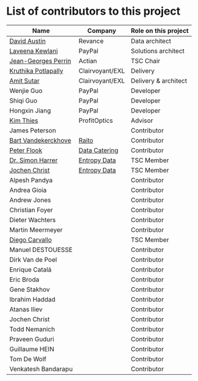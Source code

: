# List of contributors to this project

| Name                                                                       | Company                                 | Role on this project |
|----------------------------------------------------------------------------|-----------------------------------------|----------------------|
| [David Austin](https://www.linkedin.com/in/daustin5/)                      | Revance                                 | Data architect       |
| [Laveena Kewlani](https://www.linkedin.com/in/laveena-kewlani-a831485a/)   | PayPal                                  | Solutions architect  |
| [Jean-Georges Perrin](https://www.linkedin.com/in/jgperrin/)               | Actian                                  | TSC Chair            |
| [Kruthika Potlapally](https://www.linkedin.com/in/kruthikap/)              | Clairvoyant/EXL                         | Delivery             |
| [Amit Sutar](https://www.linkedin.com/in/amitbsutar/)                      | Clairvoyant/EXL                         | Delivery & architect |
| Wenjie Guo                                                                 | PayPal                                  | Developer            |
| Shiqi Guo                                                                  | PayPal                                  | Developer            |
| Hongxin Jiang                                                              | PayPal                                  | Developer            |
| [Kim Thies](https://www.linkedin.com/in/vtkthies/)                         | ProfitOptics                            | Advisor              |
| James Peterson                                                             |                                         | Contributor          |
| [Bart Vandekerckhove](https://www.linkedin.com/in/bartvandekerckhove/)     | [Raito](https://www.raito.io/)          | Contributor          |
| [Peter Flook](https://www.linkedin.com/in/peter-flook-bbb20ab2/)           | [Data Catering](https://data.catering/) | Contributor          |
| [Dr. Simon Harrer](https://www.linkedin.com/in/simonharrer/)                                                           |[Entropy Data](https://www.entropy-data.com)| TSC Member          |
| [Jochen Christ]([https://www.linkedin.com/in/simonharrer/](https://www.linkedin.com/in/jochenchrist/))                                                           |[Entropy Data](https://www.entropy-data.com)| TSC Member          |
| Alpesh Pandya                                                              || Contributor          |
| Andrea Gioia                                                               || Contributor          |
| Andrew Jones                                                               || Contributor          |
| Christian Foyer                                                            || Contributor          |
| Dieter Wachters                                                            || Contributor          |
| Martin Meermeyer                                                           || Contributor          |
| [Diego Carvallo](https://www.linkedin.com/in/diego-carvallo/)                                                             || TSC Member           |
| Manuel DESTOUESSE                                                          || Contributor          |
| Dirk Van de Poel                                                           || Contributor          |
| Enrique Catalá                                                             || Contributor          |
| Eric Broda                                                                 || Contributor          |
| Gene Stakhov                                                               || Contributor          |
| Ibrahim Haddad                                                             || Contributor          |
| Atanas Iliev                                                               || Contributor          |
| Jochen Christ                                                              || Contributor          |
| Todd Nemanich                                                              || Contributor          |
| Praveen Guduri                                                             || Contributor          |
| Guillaume HEIN                                                             || Contributor          |
| Tom De Wolf                                                                || Contributor          |
| Venkatesh Bandarapu                                                        || Contributor          |
